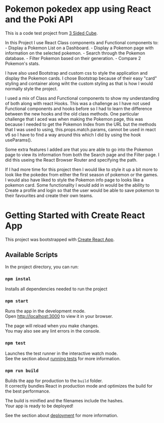 # Pokemon pokedex app using React and the Poki API

This is a code test project from [3 Sided Cube](https://3sidedcube.com).

In this Project I use React Class components and Functional components to:
    - Display a Pokemon List on a Dashboard.
    - Display a Pokemon page with information on the selected pokemon.
    - Search through the Pokemon database.
    - Filter Pokemon based on their generation.
    - Compare 2 Pokemon's stats.

I have also used Bootstrap and custom css to style the application and display the Pokemon cards. I chose Bootstrap because of their easy "card" styling and container along wiht the custom styling as that is how I would normally style the project.

I used a mix of Class and Functional components to show my understanding of both along with react Hooks. This was a challenge as I have not used Functional components and hooks before so I had to learn the difference between the new hooks and the old class methods. One particular challenge that I aced was when making the Pokemon page, this was because I needed to get the Pokemon Index from the URL but the methods that I was used to using, this.props.match.params, cannot be used in react v6 so I have to find a way around this which I did by using the hook useParams().

Some extra features I added are that you are able to go into the Pokemon page to view its information from both the Search page and the Filter page. I did this useing the React Browser Router and specifying the path.

If I had more time for this project then I would like to style it up a bit more to look like the pokedex from either the first season of pokemon or the games. I would also have liked to style the Pokemon info page to looks like a pokemon card. Some functionality I would add in would be the ability to Create a profile and login so that the user would be able to save pokemon to their favourites and create their own teams.


# Getting Started with Create React App
This project was bootstrapped with [Create React App](https://github.com/facebook/create-react-app).

## Available Scripts
In the project directory, you can run:

### `npm instal`
Installs all dependencies needed to run the project

### `npm start`
Runs the app in the development mode.\
Open [http://localhost:3000](http://localhost:3000) to view it in your browser.

The page will reload when you make changes.\
You may also see any lint errors in the console.

### `npm test`
Launches the test runner in the interactive watch mode.\
See the section about [running tests](https://facebook.github.io/create-react-app/docs/running-tests) for more information.

### `npm run build`
Builds the app for production to the `build` folder.\
It correctly bundles React in production mode and optimizes the build for the best performance.

The build is minified and the filenames include the hashes.\
Your app is ready to be deployed!

See the section about [deployment](https://facebook.github.io/create-react-app/docs/deployment) for more information.
